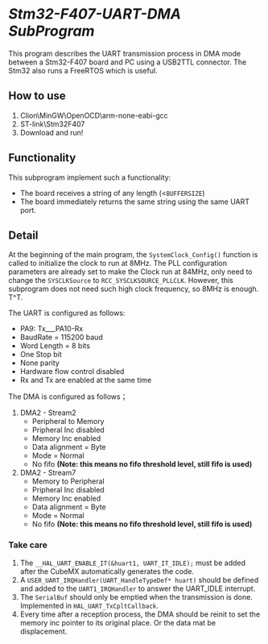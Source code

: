 # *Stm32-F407-UART-DMA SubProgram*

This program describes the UART transmission process in DMA mode between a Stm32-F407 board and PC using a USB2TTL connector.
The Stm32 also runs a FreeRTOS which is useful.

## How to use
1. Clion\MinGW\OpenOCD\arm-none-eabi-gcc
2. ST-link\Stm32F407
3. Download and run!

## Functionality
This subprogram implement such a functionality:
- The board receives a string of any length (<`BUFFERSIZE`)
- The board immediately returns the same string using the same UART port.

## Detail
At the beginning of the main program, the `SystemClock_Config()` function is called to initialize the clock to run at 8MHz.
The PLL configuration parameters are already set to make the Clock run at 84MHz, only need to change the `SYSCLKSource` to `RCC_SYSCLKSOURCE_PLLCLK`.
However, this subprogram does not need such high clock frequency, so 8MHz is enough. T^T.

The UART is configured as follows:
- PA9: Tx___PA10-Rx
- BaudRate = 115200 baud
- Word Length = 8 bits
- One Stop bit
- None parity
- Hardware flow control disabled
- Rx and Tx are enabled at the same time

The DMA is configured as follows； 
1. DMA2 - Stream2
    - Peripheral to Memory
    - Pripheral Inc disabled
    - Memory Inc enabled
    - Data alignment = Byte
    - Mode = Normal
    - No fifo **(Note: this means no fifo threshold level, still fifo is used)** 
2. DMA2 - Stream7
    - Memory to Peripheral
    - Pripheral Inc disabled
    - Memory Inc enabled
    - Data alignment = Byte
    - Mode = Normal
    - No fifo **(Note: this means no fifo threshold level, still fifo is used)**

### Take care
1. The `__HAL_UART_ENABLE_IT(&huart1, UART_IT_IDLE);` must be added after the CubeMX automatically generates the code.
2. A `USER_UART_IRQHandler(UART_HandleTypeDef* huart)` should be defined and added to the `UART1_IRQHandler` to answer the UART_IDLE interrupt.
3. The `SerialBuf` should only be emptied when the transmission is done. Implemented in `HAL_UART_TxCpltCallback`.
4. Every time after a reception process, the DMA should be reinit to set the memory inc pointer to its original place. Or the data mat be displacement.
